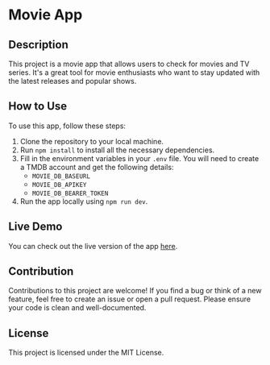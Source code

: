 # Movie App

## Description

This project is a movie app that allows users to check for movies and TV series. It's a great tool for movie enthusiasts who want to stay updated with the latest releases and popular shows.

## How to Use

To use this app, follow these steps:

1. Clone the repository to your local machine.
2. Run `npm install` to install all the necessary dependencies.
3. Fill in the environment variables in your `.env` file. You will need to create a TMDB account and get the following details:
    - `MOVIE_DB_BASEURL`
    - `MOVIE_DB_APIKEY`
    - `MOVIE_DB_BEARER_TOKEN`
4. Run the app locally using `npm run dev`.

## Live Demo

You can check out the live version of the app [here](https://next-js-movie-app-bilalftaieh.vercel.app).

## Contribution

Contributions to this project are welcome! If you find a bug or think of a new feature, feel free to create an issue or open a pull request. Please ensure your code is clean and well-documented.

## License

This project is licensed under the MIT License.

